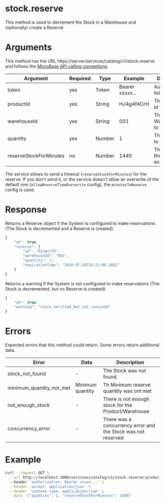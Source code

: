 # stock.reserve

This method is used to decrement the Stock in a Warehouse and 
(optionally) create a Reserve.

# Arguments

This method has the URL https://server/services/catalog/v1/stock.reserve and 
follows the [MicroBase API calling conventions](../calling-conventions.html).

Argument | Required | Type | Example | Description
---------|----------|------|---------|------------
token                  | yes | Token   | Bearer xxxxx... | Authentication token.
productId              | yes | String  | HJ4g4fACrH      | The Product id to reserve.
warehouseId            | yes | String  | 001             | The Warehouse id to get info on.
quantity               | yes | Number  | 1               | The quantity to reserve.
reserveStockForMinutes | no  | Number  | 1440            | The time until the Reserve expires.

The service allows to send a timeout (`reserveStockForMinutes`) for the reserve. 
 If you don't send it, or the service doesn't allow an overwrite of the
 default one (`allowReserveTimeOverwrite` config), the `minutesToReserve`
 config is used.

# Response

Returns a Reserve object if the System is configured to make 
reservations (The Stock is decremented and a Reserve is created):

```javascript
{
    "ok": true,
    "reserve": {
        "id": "H1ugxlYO",
        "warehouseId": "001",
        "quantity": 1,
        "expirationTime": "2016-07-29T15:22:08.285Z"
    }
}
```

Returns a warning if the System is not configured to make reservations 
(The Stock is decremented, but no Reserve is created):

```javascript
{
    "ok": true,
    "warning": "stock_verified_but_not_reserved"
}
```

# Errors

Expected errors that this method could return. Some errors return additional data.

Error | Data | Description
------|------|------------
stock_not_found | - | The Stock was not found
minimum_quantity_not_met | Minimum quantity | Th Minimum reserve quantity was ont met 
not_enough_stock | - | There is not enough stock for the Product/Warehouse
concurrency_error | - | There was a concurrency error and the Stock was not reserved 

# Example

```bash
curl --request GET \
  --url http://localhost:3000/services/catalog/v1/stock.reserve?productId=HJ4g4fACrH&warehouseId=001 \
  --header 'authorization: Bearer xxxxx...' \
  --header 'accept: application/json' \
  --header 'content-type: application/json' \
  --data '{"quantity": 1, "reserveStockForMinutes": 1440}'
```